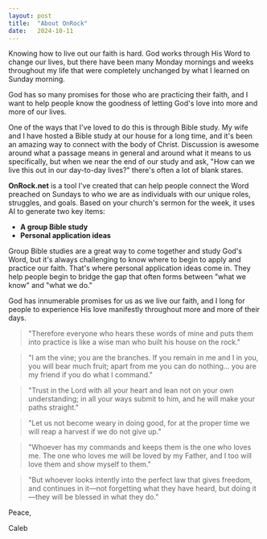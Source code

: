 ```yaml
---
layout: post
title:  "About OnRock"
date:   2024-10-11
---
```


Knowing how to live out our faith is hard. God works through His Word to change our lives, but there have been many Monday mornings and weeks throughout my life that were completely unchanged by what I learned on Sunday morning.

God has so many promises for those who are practicing their faith, and I want to help people know the goodness of letting God's love into more and more of our lives.

One of the ways that I've loved to do this is through Bible study. My wife and I have hosted a Bible study at our house for a long time, and it's been an amazing way to connect with the body of Christ. Discussion is awesome around what a passage means in general and around what it means to us specifically, but when we near the end of our study and ask, "How can we live this out in our day-to-day lives?" there's often a lot of blank stares.

**OnRock.net** is a tool I've created that can help people connect the Word preached on Sundays to who we are as individuals with our unique roles, struggles, and goals. Based on your church's sermon for the week, it uses AI to generate two key items:

- **A group Bible study**
- **Personal application ideas**

Group Bible studies are a great way to come together and study God's Word, but it's always challenging to know where to begin to apply and practice our faith. That's where personal application ideas come in. They help people begin to bridge the gap that often forms between "what we know" and "what we do."

God has innumerable promises for us as we live our faith, and I long for people to experience His love manifestly throughout more and more of their days.

> "Therefore everyone who hears these words of mine and puts them into practice is like a wise man who built his house on the rock."

> "I am the vine; you are the branches. If you remain in me and I in you, you will bear much fruit; apart from me you can do nothing… you are my friend if you do what I command."

> "Trust in the Lord with all your heart and lean not on your own understanding; in all your ways submit to him, and he will make your paths straight."

> "Let us not become weary in doing good, for at the proper time we will reap a harvest if we do not give up."

> "Whoever has my commands and keeps them is the one who loves me. The one who loves me will be loved by my Father, and I too will love them and show myself to them."

> "But whoever looks intently into the perfect law that gives freedom, and continues in it—not forgetting what they have heard, but doing it—they will be blessed in what they do."

Peace,

Caleb
